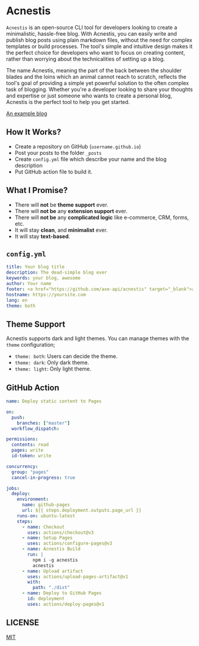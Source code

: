 # Acnestis

`Acnestis` is an open-source CLI tool for developers looking to create a minimalistic, hassle-free blog. With Acnestis, you can easily write and publish blog posts using plain markdown files, without the need for complex templates or build processes. The tool's simple and intuitive design makes it the perfect choice for developers who want to focus on creating content, rather than worrying about the technicalities of setting up a blog.

The name Acnestis, meaning the part of the back between the shoulder blades and the loins which an animal cannot reach to scratch, reflects the tool's goal of providing a simple yet powerful solution to the often complex task of blogging. Whether you're a developer looking to share your thoughts and expertise or just someone who wants to create a personal blog, Acnestis is the perfect tool to help you get started.

[An example blog](https://ozguradem.net)

## How It Works?

- Create a repository on GitHub (`username.github.io`)
- Post your posts to the folder `_posts`
- Create `config.yml` file which describe your name and the blog description
- Put GitHub action file to build it.

## What I Promise?

- There will **not** be **theme support** ever.
- There will **not be** any **extension support** ever.
- There will **not be** any **complicated logic** like e-commerce, CRM, forms, etc.
- It will stay **clean**, and **minimalist** ever.
- It will stay **text-based**.

## `config.yml`

```yml
title: Your blog title
description: The dead-simple blog ever
keywords: your blog, awesome
author: Your name
footer: <a href="https://github.com/axe-api/acnestis" target="_blank">acnestis - 2023</a>
hostname: https://yoursite.com
lang: en
theme: both
```

## Theme Support

Acnestis supports dark and light themes. You can manage themes with the `theme` configuration;

- `theme: both`: Users can decide the theme.
- `theme: dark`: Only dark theme.
- `theme: light`: Only light theme.

## GitHub Action

```yml
name: Deploy static content to Pages

on:
  push:
    branches: ["master"]
  workflow_dispatch:

permissions:
  contents: read
  pages: write
  id-token: write

concurrency:
  group: "pages"
  cancel-in-progress: true

jobs:
  deploy:
    environment:
      name: github-pages
      url: ${{ steps.deployment.outputs.page_url }}
    runs-on: ubuntu-latest
    steps:
      - name: Checkout
        uses: actions/checkout@v3
      - name: Setup Pages
        uses: actions/configure-pages@v3
      - name: Acnestis Build
        run: |
          npm i -g acnestis
          acnestis
      - name: Upload artifact
        uses: actions/upload-pages-artifact@v1
        with:
          path: "./dist"
      - name: Deploy to GitHub Pages
        id: deployment
        uses: actions/deploy-pages@v1
```

## LICENSE

[MIT](LICENSE)
